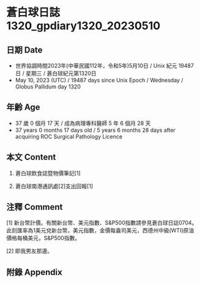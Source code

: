 [_metadata_:encoding]: - "utf-8"
[_metadata_:language]: - "zh-Hant-TW"
[_metadata_:fileformat]: - "markdown"
[_metadata_:MIME_type]: - "text/plain"
[_metadata_:markdown_version]: - "commonmark version 0.30"
[_metadata_:markdown_spec]: - "https://spec.commonmark.org/0.30/"

# 蒼白球日誌1320_gpdiary1320_20230510 #

## 日期 Date ##

* 世界協調時間2023年(中華民國112年，令和5年)5月10日 / Unix 紀元 19487 日 / 星期三 / 蒼白球紀元第1320日
* May 10, 2023 (UTC) / 19487 days since Unix Epoch / Wednesday / Globus Pallidum day 1320

## 年齡 Age ##

* 37 歲 0 個月 17 天 / 成為病理專科醫師 5 年 6 個月 28 天
* 37 years 0 months 17 days old / 5 years 6 months 28 days after acquiring ROC Surgical Pathology Licence

## 本文 Content ##

1. 蒼白球飲食誌暨物價筆記[1]

    
2. 蒼白球南港通訊處[2]支出回報[1]

    

## 注釋 Comment ##

[1] 新台幣計價。有關新台幣、美元指數、S&P500指數請參見蒼白球日誌0704。此刻匯率為1美元兌新台幣，美元指數，金價每盎司美元，西德州中級(WTI)原油價格每桶美元，S&P500指數。


[2] 即我男友那邊。



## 附錄 Appendix ##

